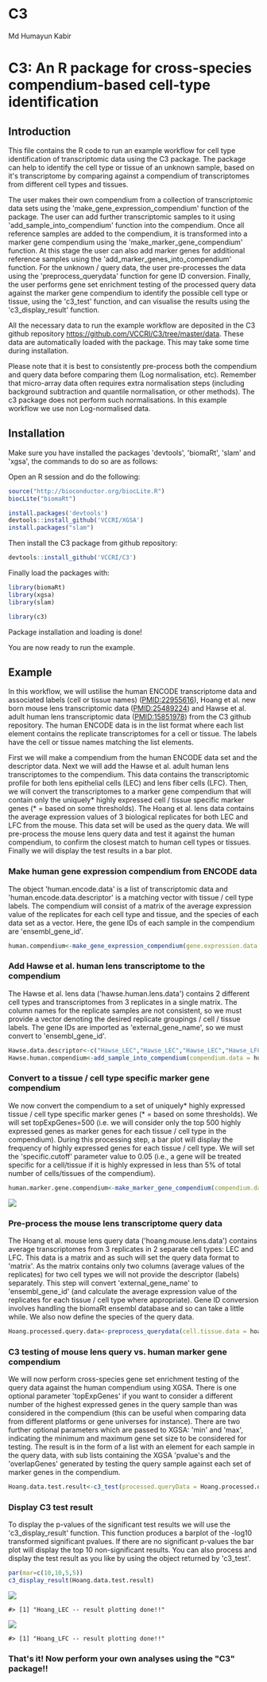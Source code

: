C3
================
Md Humayun Kabir

<!-- README.md is generated from README.Rmd -->
C3: An R package for cross-species compendium-based cell-type identification
============================================================================

Introduction
------------

This file contains the R code to run an example workflow for cell type identification of transcriptomic data using the C3 package. The package can help to identify the cell type or tissue of an unknown sample, based on it's transcriptome by comparing against a compendium of transcriptomes from different cell types and tissues.

The user makes their own compendium from a collection of transcriptomic data sets using the 'make\_gene\_expression\_compendium' function of the package. The user can add further transcriptomic samples to it using 'add\_sample\_into\_compendium' function into the compendium. Once all reference samples are added to the compendium, it is transformed into a marker gene compendium using the 'make\_marker\_gene\_compendium' function. At this stage the user can also add marker genes for additional reference samples using the 'add\_marker\_genes\_into\_compendium' function. For the unknown / query data, the user pre-processes the data using the 'preprocess\_querydata' function for gene ID conversion. Finally, the user performs gene set enrichment testing of the processed query data against the marker gene compendium to identify the possible cell type or tissue, using the 'c3\_test' function, and can visualise the results using the 'c3\_display\_result' function.

All the necessary data to run the example workflow are deposited in the C3 github repository <https://github.com/VCCRI/C3/tree/master/data>. These data are automatically loaded with the package. This may take some time during installation.

Please note that it is best to consistently pre-process both the compendium and query data before comparing them (Log normalisation, etc). Remember that micro-array data often requires extra normalisation steps (including background subtraction and quantile normalisation, or other methods). The c3 package does not perform such normalisations. In this example workflow we use non Log-normalised data.

Installation
------------

Make sure you have installed the packages 'devtools', 'biomaRt', 'slam' and 'xgsa', the commands to do so are as follows:

Open an R session and do the following:

``` r
source("http://bioconductor.org/biocLite.R")
biocLite("biomaRt")

install.packages('devtools')
devtools::install_github('VCCRI/XGSA')
install.packages("slam")
```

Then install the C3 package from github repository:

``` r
devtools::install_github('VCCRI/C3')
```

Finally load the packages with:

``` r
library(biomaRt)
library(xgsa)
library(slam)

library(c3)
```

Package installation and loading is done!

You are now ready to run the example.

Example
-------

In this workflow, we will ustilise the human ENCODE transcriptome data and associated labels (cell or tissue names) ([PMID:22955616](https://www.ncbi.nlm.nih.gov/pubmed/22955616)), Hoang et al. new born mouse lens transcriptomic data ([PMID:25489224](https://www.ncbi.nlm.nih.gov/pubmed/25489224)) and Hawse et al. adult human lens transcriptomic data ([PMID:15851978](https://www.ncbi.nlm.nih.gov/pubmed/15851978)) from the C3 github repository. The human ENCODE data is in the list format where each list element contains the replicate transcriptomes for a cell or tissue. The labels have the cell or tissue names matching the list elements.

First we will make a compendium from the human ENCODE data set and the descriptor data. Next we will add the Hawse et al. adult human lens transcriptomes to the compendium. This data contains the transcriptomic profile for both lens epithelial cells (LEC) and lens fiber cells (LFC). Then, we will convert the transcriptomes to a marker gene compendium that will contain only the uniquely\* highly expressed cell / tissue specific marker genes (\* = based on some thresholds). The Hoang et al. lens data contains the average expression values of 3 biological replicates for both LEC and LFC from the mouse. This data set will be used as the query data. We will pre-process the mouse lens query data and test it against the human compendium, to confirm the closest match to human cell types or tissues. Finally we will display the test results in a bar plot.

### Make human gene expression compendium from ENCODE data

The object 'human.encode.data' is a list of transcriptomic data and 'human.encode.data.descriptor' is a matching vector with tissue / cell type labels. The compendium will consist of a matrix of the average expression value of the replicates for each cell type and tissue, and the species of each data set as a vector. Here, the gene IDs of each sample in the compendium are 'ensembl\_gene\_id'.

``` r
human.compendium<-make_gene_expression_compendium(gene.expression.data = human.encode.data, species = "hsapiens", experiment.descriptor = human.encode.data.descriptor, expression.data.format = "list")
```

### Add Hawse et al. human lens transcriptome to the compendium

The Hawse et al. lens data ('hawse.human.lens.data') contains 2 different cell types and transcriptomes from 3 replicates in a single matrix. The column names for the replicate samples are not consistent, so we must provide a vector denoting the desired replicate groupings / cell / tissue labels. The gene IDs are imported as 'external\_gene\_name', so we must convert to 'ensembl\_gene\_id'.

``` r
Hawse.data.descriptor<-c("Hawse_LEC","Hawse_LEC","Hawse_LEC","Hawse_LFC","Hawse_LFC","Hawse_LFC")
Hawse.human.compendium<-add_sample_into_compendium(compendium.data = human.compendium, sample.data = hawse.human.lens.data, species = "hsapiens", data.format = "matrix", geneID = "external_gene_name", experiment.descriptor = Hawse.data.descriptor)
```

### Convert to a tissue / cell type specific marker gene compendium

We now convert the compendium to a set of uniquely\* highly expressed tissue / cell type specific marker genes (\* = based on some thresholds). We will set topExpGenes=500 (i.e. we will consider only the top 500 highly expressed genes as marker genes for each tissue / cell type in the compendium). During this processing step, a bar plot will display the frequency of highly expressed genes for each tissue / cell type. We will set the 'specific.cutoff' parameter value to 0.05 (i.e., a gene will be treated specific for a cell/tissue if it is highly expressed in less than 5% of total number of cells/tissues of the compendium).

``` r
human.marker.gene.compendium<-make_marker_gene_compendium(compendium.data = Hawse.human.compendium, specific.cutoff = 0.05, top.expressed.genes = 500)
```

![](README-unnamed-chunk-7-1.png)

### Pre-process the mouse lens transcriptome query data

The Hoang et al. mouse lens query data ('hoang.mouse.lens.data') contains average transcriptomes from 3 replicates in 2 separate cell types: LEC and LFC. This data is a matrix and as such will set the query data format to 'matrix'. As the matrix contains only two columns (average values of the replicates) for two cell types we will not provide the descriptor (labels) separately. This step will convert 'external\_gene\_name' to 'ensembl\_gene\_id' (and calculate the average expression value of the replicates for each tissue / cell type where appropriate). Gene ID conversion involves handling the biomaRt ensembl database and so can take a little while. We also now define the species of the query data.

``` r
Hoang.processed.query.data<-preprocess_querydata(cell.tissue.data = hoang.mouse.lens.data, species = "mmusculus", data.format = "matrix", geneID = "external_gene_name")
```

### C3 testing of mouse lens query vs. human marker gene compendium

We will now perform cross-species gene set enrichment testing of the query data against the human compendium using XGSA. There is one optional parameter 'topExpGenes' if you want to consider a different number of the highest expressed genes in the query sample than was considered in the compendium (this can be useful when comparing data from different platforms or gene universes for instance). There are two further optional parameters which are passed to XGSA: 'min' and 'max', indicating the minimum and maximum gene set size to be considered for testing. The result is in the form of a list with an element for each sample in the query data, with sub lists containing the XGSA 'pvalue's and the 'overlapGenes' generated by testing the query sample against each set of marker genes in the compendium.

``` r
Hoang.data.test.result<-c3_test(processed.queryData = Hoang.processed.query.data, marker.gene.compendium = human.marker.gene.compendium)
```

### Display C3 test result

To display the p-values of the significant test results we will use the 'c3\_display\_result' function. This function produces a barplot of the -log10 transformed significant pvalues. If there are no significant p-values the bar plot will display the top 10 non-significant results. You can also process and display the test result as you like by using the object returned by 'c3\_test'.

``` r
par(mar=c(10,10,5,5))
c3_display_result(Hoang.data.test.result)
```

![](README-unnamed-chunk-10-1.png)

    #> [1] "Hoang_LEC -- result plotting done!!"

![](README-unnamed-chunk-10-2.png)

    #> [1] "Hoang_LFC -- result plotting done!!"

### That's it! Now perform your own analyses using the "C3" package!!
